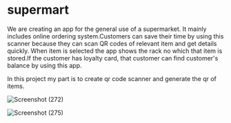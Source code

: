 # supermart
We are creating an app for the general use of a supermarket. It mainly includes online ordering system.Customers can save their time by using this scanner because they can scan QR codes of relevant item and get details quickly. When item is selected the app shows the rack no which that item is stored.If the customer has loyalty card, that customer can find customer's balance by using this app.

In this project my part is to create qr code scanner and generate the qr of items.

![Screenshot (272)](https://user-images.githubusercontent.com/68580812/199956084-9622d366-3cfe-424d-aa99-b4ce78f87755.png)

![Screenshot (275)](https://user-images.githubusercontent.com/68580812/199957269-950d2c97-1d8b-4429-80da-b2465be4f0fb.png)






